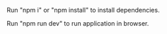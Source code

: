 Run "npm i" or "npm install" to install dependencies.

Run "npm run dev" to run application in browser.
